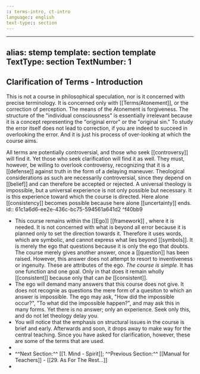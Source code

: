 ```yaml
---
:: terms-intro, ct-intro
language:: english
text-type:: section
---
```

---
alias: stemp
template: section template
TextType: section
TextNumber: 1
---
## Clarification of Terms - Introduction
This is not a course in philosophical speculation, nor is it concerned with precise terminology. It is concerned only with [[Terms/Atonement]], or the correction of perception. The means of the Atonement is forgiveness. The structure of the "individual consciousness" is essentially irrelevant because it is a concept representing the "original error" or the "original sin." To study the error itself does not lead to correction, if you are indeed to succeed in overlooking the error. And it is just his process of over-looking at which the course aims.

All terms are potentially controversial, and those who seek [[controversy]] will find it. Yet those who seek clarification will find it as well. They must, however, be willing to overlook controversy, recognizing that it is a [[defense]] against truth in the form of a delaying maneuver. Theological considerations as such are necessarily controversial, since they depend on [[belief]] and can therefore be accepted or rejected. A universal theology is impossible, but a universal experience is not only possible but necessary. It is this experience toward which the course is directed. Here alone [[consistency]] becomes possible because here alone [[uncertainty]] ends.
  id:: 61c1a6d6-ee2e-436c-bc75-594561a641d2 ^f40bb9
- This course remains within the [[Ego]] [[framework]] , where it is needed. It is not concerned with what is beyond all error because it is planned only to set the direction towards it. Therefore it uses words, which are symbolic, and cannot express what lies beyond [[symbols]]. It is merely the ego that questions because it is only the ego that doubts. The course merely gives another answer, once a [[question]] has been raised. However, this answer does not attempt to resort to inventiveness or ingenuity. These are attributes of the ego. _The course is simple._ It has one function and one goal. Only in that does it remain wholly [[consistent]] because only that can _be_ [[consistent]].
- The ego will demand many answers that this course does not give. It does not recognie as questions the mere form of a quesiton to which an answer is impossible. The ego may ask, "How did the impossible occur?", "To what did the impossible happen?", and may ask this in many forms. Yet there is no answer; only an experience. Seek only this, and do not let theology delay you.
- You will notice that the emphasis on structural issues in the course is brief and early. Afterwards and soon, it drops away to make way for the central teaching. Since you have asked for clarification, however, these are some of the terms that are used.
-
- ^^Next Section:^^ [[1. Mind - Spirit]]; ^^Previous Section:^^ [[Manual for Teachers]] - [[29. As For The Rest...]]
-